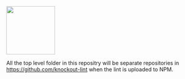 <img align="center" src="https://user-images.githubusercontent.com/47453366/97780029-59218700-1b82-11eb-87f2-fe45b384a7c6.png" alt="" width="128">

All the top level folder in this repositry will be separate repositories in https://github.com/knockout-lint when the lint is uploaded to NPM.

